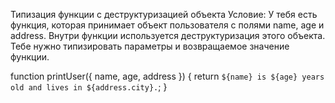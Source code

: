 Типизация функции с деструктуризацией объекта
Условие: У тебя есть функция, которая принимает объект пользователя с полями name, age и address. Внутри функции используется деструктуризация этого объекта. Тебе нужно типизировать параметры и возвращаемое значение функции.


function printUser({ name, age, address }) {
return `${name} is ${age} years old and lives in ${address.city}.`;
}
